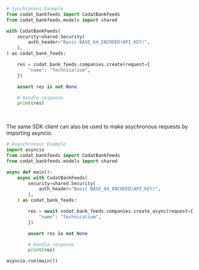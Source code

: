 <!-- Start SDK Example Usage [usage] -->
```python
# Synchronous Example
from codat_bankfeeds import CodatBankFeeds
from codat_bankfeeds.models import shared

with CodatBankFeeds(
    security=shared.Security(
        auth_header="Basic BASE_64_ENCODED(API_KEY)",
    ),
) as codat_bank_feeds:

    res = codat_bank_feeds.companies.create(request={
        "name": "Technicalium",
    })

    assert res is not None

    # Handle response
    print(res)
```

</br>

The same SDK client can also be used to make asychronous requests by importing asyncio.
```python
# Asynchronous Example
import asyncio
from codat_bankfeeds import CodatBankFeeds
from codat_bankfeeds.models import shared

async def main():
    async with CodatBankFeeds(
        security=shared.Security(
            auth_header="Basic BASE_64_ENCODED(API_KEY)",
        ),
    ) as codat_bank_feeds:

        res = await codat_bank_feeds.companies.create_async(request={
            "name": "Technicalium",
        })

        assert res is not None

        # Handle response
        print(res)

asyncio.run(main())
```
<!-- End SDK Example Usage [usage] -->